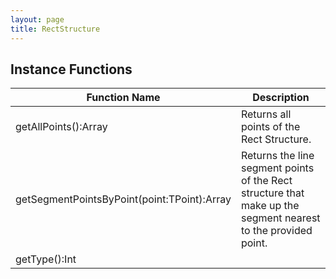 ```yaml
---
layout: page
title: RectStructure
---
```


## Instance Functions

| Function Name | Description |
| --------------- | ------------- |
| getAllPoints():Array<Point> | Returns all points of the Rect Structure. |
| getSegmentPointsByPoint(point:TPoint):Array<Point> | Returns the line segment points of the Rect structure that make up the segment nearest to the provided point. |
| getType():Int |  |


